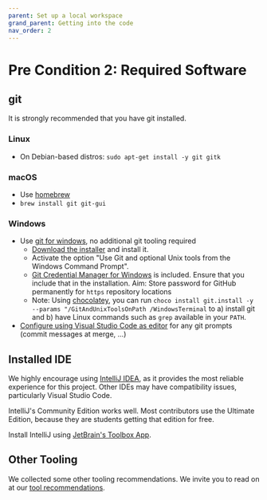 ```yaml
---
parent: Set up a local workspace
grand_parent: Getting into the code
nav_order: 2
---
```


# Pre Condition 2: Required Software

## git

It is strongly recommended that you have git installed.

### Linux

* On Debian-based distros: `sudo apt-get install -y git gitk`

### macOS

* Use [homebrew](https://brew.sh/)
* `brew install git git-gui`

### Windows

* Use [git for windows](https://git-for-windows.github.io), no additional git tooling required
  * [Download the installer](http://git-scm.com/download/win) and install it.
  * Activate the option "Use Git and optional Unix tools from the Windows Command Prompt".
  * [Git Credential Manager for Windows](https://github.com/Microsoft/Git-Credential-Manager-for-Windows) is included. Ensure that you include that in the installation. Aim: Store password for GitHub permanently for `https` repository locations
  * Note: Using [chocolatey](https://chocolatey.org/), you can run `choco install git.install -y --params "/GitAndUnixToolsOnPath /WindowsTerminal` to a) install git and b) have Linux commands such as `grep` available in your `PATH`.
* [Configure using Visual Studio Code as editor](https://code.visualstudio.com/docs/sourcecontrol/overview#_vs-code-as-git-editor) for any git prompts (commit messages at merge, ...)

## Installed IDE

We highly encourage using [IntelliJ IDEA](https://www.jetbrains.com/idea/?from=jabref), as it provides the most reliable experience for this project.
Other IDEs may have compatibility issues, particularly Visual Studio Code.

IntelliJ's Community Edition works well.
Most contributors use the Ultimate Edition, because they are students getting that edition for free.

Install IntelliJ using [JetBrain's Toolbox App](https://www.jetbrains.com/toolbox-app/).

## Other Tooling

We collected some other tooling recommendations.
We invite you to read on at our [tool recommendations](../../code-howtos/tools.md).
